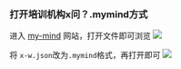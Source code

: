 ### 打开培训机构x问？.mymind方式
进入 [my-mind](https://my-mind.github.io/) 网站，打开文件即可浏览
![](https://i.postimg.cc/bwP0wQF1/2019-04-06-042003.png)

将 `x-w.json`改为`.mymind`格式，再打开即可
![](https://i.postimg.cc/q7bZKm9P/2019-04-06-042710.png)
